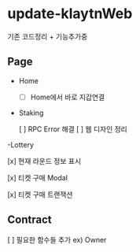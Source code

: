 # update-klaytnWeb

기존 코드정리 + 기능추가중 

## Page
- Home
  - [ ] Home에서 바로 지갑연결
  
- Staking
 
   [ ] RPC Error 해결
   [ ] 웹 디자인 정리
  
-Lottery

   [x] 현재 라운드 정보 표시
  
   [x] 티켓 구매 Modal
  
   [x] 티켓 구매 트랜잭션 

## Contract

[ ] 필요한 함수들 추가 ex) Owner
